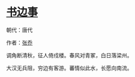 # [书边事](http://so.gushiwen.org/view_34461.aspx)

朝代：唐代

作者：[张乔](http://so.gushiwen.org/author_336.aspx)

调角断清秋，征人倚戍楼。春风对青冢，白日落梁州。 

大汉无兵阻，穷边有客游。蕃情似此水，长愿向南流。

